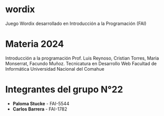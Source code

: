 # wordix

Juego Wordix desarrollado en Introducción a la Programación (FAI)

# Materia 2024

Introducción a la programación
Prof. Luis Reynoso, Cristian Torres, Maria Monserrat, Facundo Muñoz.
Tecnicatura en Desarrollo Web
Facultad de Informática
Universidad Nacional del Comahue

# Integrantes del grupo N°22

- **Paloma Stucke** - FAI-5544
- **Carlos Barrera** - FAI-1782